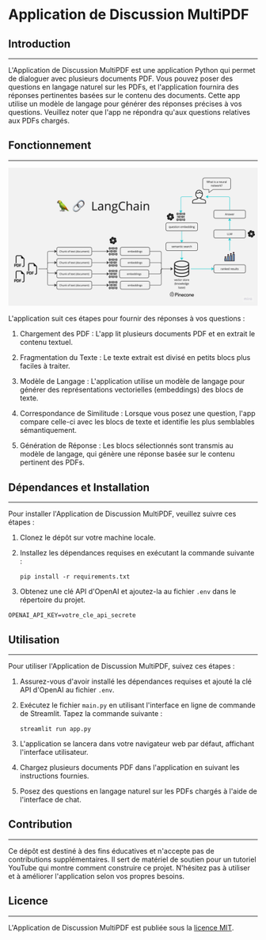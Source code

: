 # Application de Discussion MultiPDF


## Introduction
------------
L'Application de Discussion MultiPDF est une application Python qui permet de dialoguer avec plusieurs documents PDF. Vous pouvez poser des questions en langage naturel sur les PDFs, et l'application fournira des réponses pertinentes basées sur le contenu des documents. Cette app utilise un modèle de langage pour générer des réponses précises à vos questions. Veuillez noter que l'app ne répondra qu'aux questions relatives aux PDFs chargés.

## Fonctionnement
------------

![Diagramme de l'Application de Discussion MultiPDF](./docs/PDF-LangChain.jpg)

L'application suit ces étapes pour fournir des réponses à vos questions :

1. Chargement des PDF : L'app lit plusieurs documents PDF et en extrait le contenu textuel.

2. Fragmentation du Texte : Le texte extrait est divisé en petits blocs plus faciles à traiter.

3. Modèle de Langage : L'application utilise un modèle de langage pour générer des représentations vectorielles (embeddings) des blocs de texte.

4. Correspondance de Similitude : Lorsque vous posez une question, l'app compare celle-ci avec les blocs de texte et identifie les plus semblables sémantiquement.

5. Génération de Réponse : Les blocs sélectionnés sont transmis au modèle de langage, qui génère une réponse basée sur le contenu pertinent des PDFs.

## Dépendances et Installation
----------------------------
Pour installer l'Application de Discussion MultiPDF, veuillez suivre ces étapes :

1. Clonez le dépôt sur votre machine locale.

2. Installez les dépendances requises en exécutant la commande suivante :
   ```
   pip install -r requirements.txt
   ```

3. Obtenez une clé API d'OpenAI et ajoutez-la au fichier `.env` dans le répertoire du projet.
```commandline
OPENAI_API_KEY=votre_cle_api_secrete
```

## Utilisation
-----
Pour utiliser l'Application de Discussion MultiPDF, suivez ces étapes :

1. Assurez-vous d'avoir installé les dépendances requises et ajouté la clé API d'OpenAI au fichier `.env`.

2. Exécutez le fichier `main.py` en utilisant l'interface en ligne de commande de Streamlit. Tapez la commande suivante :
   ```
   streamlit run app.py
   ```

3. L'application se lancera dans votre navigateur web par défaut, affichant l'interface utilisateur.

4. Chargez plusieurs documents PDF dans l'application en suivant les instructions fournies.

5. Posez des questions en langage naturel sur les PDFs chargés à l'aide de l'interface de chat.

## Contribution
------------
Ce dépôt est destiné à des fins éducatives et n'accepte pas de contributions supplémentaires. Il sert de matériel de soutien pour un tutoriel YouTube qui montre comment construire ce projet. N'hésitez pas à utiliser et à améliorer l'application selon vos propres besoins.

## Licence
-------
L'Application de Discussion MultiPDF est publiée sous la [licence MIT](https://opensource.org/licenses/MIT).